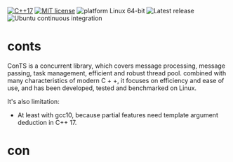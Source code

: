 [![C++17](https://img.shields.io/badge/dialect-C%2B%2B17-blue)](https://en.cppreference.com/w/cpp/17)
[![MIT license](https://img.shields.io/github/license/max0x7ba/atomic_queue)](https://github.com/max0x7ba/atomic_queue/blob/master/LICENSE)
![platform Linux 64-bit](https://img.shields.io/badge/platform-Linux%2064--bit-yellow)
![Latest release](https://img.shields.io/github/v/tag/max0x7ba/atomic_queue?label=latest%20release)
![Ubuntu continuous integration](https://github.com/max0x7ba/atomic_queue/workflows/Ubuntu%20continuous%20integration/badge.svg)

# conts

ConTS is a concurrent library, which covers message processing, message passing, task management, efficient and robust thread pool. combined with many characteristics of modern C + +, it focuses on efficiency and ease of use, and has been developed, tested and benchmarked on Linux.

It's also limitation:

* At least with gcc10, because partial features need template argument deduction in C++ 17.

# con


